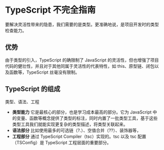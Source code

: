 # TypeScript 不完全指南

要解决灵活性带来的隐患，我们需要的是类型。更准确地说，是项目开发时的类型检查能力。

## 优势

由于类型的引入，TypeScript 的确限制了 JavaScript 的灵活性，但也增强了项目代码的健壮性，并且对于其他同属于灵活性的代表特性，如 this、原型链、闭包以及函数等，TypeScript 丝毫没有限制。

## TypeScript 的组成

类型、语法、工程

- **类型能力** 它是最核心的部分，也是学习成本最高的部分。它为 JavaScript 中的变量、函数等概念提供了类型的标注，同时内置了一批类型工具，基于这些类型工具我们就能实现更复杂的类型描述，将类型关联起来。
- **语法部分** 比如使用最多的可选链（?.）、空值合并（??）、装饰器等，
- **工程部分** 通过 TypeScript Compiler（tsc）实现的。tsc 以及 tsc 配置（TSConfig）是 TypeScript 工程层面的重要部分。
